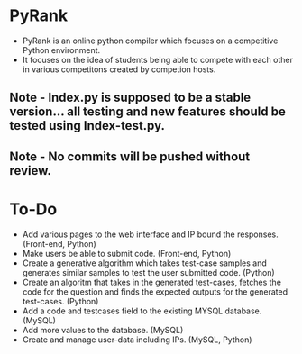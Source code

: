 # PyRank
- PyRank is an online python compiler which focuses on a competitive Python environment.
- It focuses on the idea of students being able to compete with each other in various competitons created by competion hosts.

## Note - Index.py is supposed to be a stable version... all testing and new features should be tested using Index-test.py.
## Note - No commits will be pushed without review.

# To-Do
- Add various pages to the web interface and IP bound the responses. (Front-end, Python)
- Make users be able to submit code. (Front-end, Python)
- Create a generative algorithm which takes test-case samples and generates similar samples to test the user submitted code. (Python)
- Create an algoritm that takes in the generated test-cases, fetches the code for the question and finds the expected outputs for the generated test-cases. (Python)
- Add a code and testcases field to the existing MYSQL database. (MySQL)
- Add more values to the database. (MySQL)
- Create and manage user-data including IPs. (MySQL, Python)
